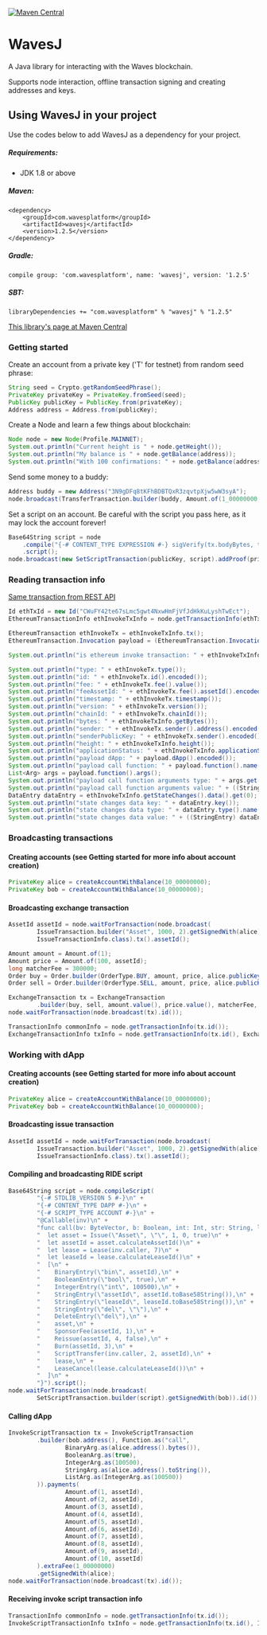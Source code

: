 [![Maven Central](https://img.shields.io/maven-central/v/com.wavesplatform/wavesj.svg?label=Maven%20Central)](https://search.maven.org/artifact/com.wavesplatform/wavesj)

# WavesJ
A Java library for interacting with the Waves blockchain.

Supports node interaction, offline transaction signing and creating addresses and keys.

## Using WavesJ in your project
Use the codes below to add WavesJ as a dependency for your project.

##### Requirements:
- JDK 1.8 or above

##### Maven:
```
<dependency>
    <groupId>com.wavesplatform</groupId>
    <artifactId>wavesj</artifactId>
    <version>1.2.5</version>
</dependency>
```

##### Gradle:
```
compile group: 'com.wavesplatform', name: 'wavesj', version: '1.2.5'
```

##### SBT:
```
libraryDependencies += "com.wavesplatform" % "wavesj" % "1.2.5"
```

[This library's page at Maven Central](https://mvnrepository.com/artifact/com.wavesplatform/wavesj)

### Getting started
Create an account from a private key ('T' for testnet) from random seed phrase:
```java
String seed = Crypto.getRandomSeedPhrase();
PrivateKey privateKey = PrivateKey.fromSeed(seed);
PublicKey publicKey = PublicKey.from(privateKey);
Address address = Address.from(publicKey);
```

Create a Node and learn a few things about blockchain:
```java
Node node = new Node(Profile.MAINNET);
System.out.println("Current height is " + node.getHeight());
System.out.println("My balance is " + node.getBalance(address));
System.out.println("With 100 confirmations: " + node.getBalance(address, 100));
```

Send some money to a buddy:
```java
Address buddy = new Address("3N9gDFq8tKFhBDBTQxR3zqvtpXjw5wW3syA");
node.broadcast(TransferTransaction.builder(buddy, Amount.of(1_00000000, Asset.WAVES)).getSignedWith(privateKey));
```

Set a script on an account. Be careful with the script you pass here, as it may lock the account forever!
```java
Base64String script = node
    .compile("{-# CONTENT_TYPE EXPRESSION #-} sigVerify(tx.bodyBytes, tx.proofs[0], tx.senderPublicKey)")
    .script();
node.broadcast(new SetScriptTransaction(publicKey, script).addProof(privateKey));
```

### Reading transaction info
[Same transaction from REST API](https://nodes-stagenet.wavesnodes.com/transactions/info/CWuFY42te67sLmc5gwt4NxwHmFjVfJdHkKuLyshTwEct)

```java
Id ethTxId = new Id("CWuFY42te67sLmc5gwt4NxwHmFjVfJdHkKuLyshTwEct");
EthereumTransactionInfo ethInvokeTxInfo = node.getTransactionInfo(ethTxId, EthereumTransactionInfo.class);

EthereumTransaction ethInvokeTx = ethInvokeTxInfo.tx();
EthereumTransaction.Invocation payload = (EthereumTransaction.Invocation) ethInvokeTx.payload();

System.out.println("is ethereum invoke transaction: " + ethInvokeTxInfo.isInvokeTransaction());

System.out.println("type: " + ethInvokeTx.type());
System.out.println("id: " + ethInvokeTx.id().encoded());
System.out.println("fee: " + ethInvokeTx.fee().value());
System.out.println("feeAssetId: " + ethInvokeTx.fee().assetId().encoded());
System.out.println("timestamp: " + ethInvokeTx.timestamp());
System.out.println("version: " + ethInvokeTx.version());
System.out.println("chainId: " + ethInvokeTx.chainId());
System.out.println("bytes: " + ethInvokeTxInfo.getBytes());
System.out.println("sender: " + ethInvokeTx.sender().address().encoded());
System.out.println("senderPublicKey: " + ethInvokeTx.sender().encoded());
System.out.println("height: " + ethInvokeTxInfo.height());
System.out.println("applicationStatus: " + ethInvokeTxInfo.applicationStatus());
System.out.println("payload dApp: " + payload.dApp().encoded());
System.out.println("payload call function: " + payload.function().name());
List<Arg> args = payload.function().args();
System.out.println("payload call function arguments type: " + args.get(0).type());
System.out.println("payload call function arguments value: " + ((StringArg) args.get(0)).value());
DataEntry dataEntry = ethInvokeTxInfo.getStateChanges().data().get(0);
System.out.println("state changes data key: " + dataEntry.key());
System.out.println("state changes data type: " + dataEntry.type().name());
System.out.println("state changes data value: " + ((StringEntry) dataEntry).value());
```

### Broadcasting transactions
#### Creating accounts (see Getting started for more info about account creation)
```java
PrivateKey alice = createAccountWithBalance(10_00000000);
PrivateKey bob = createAccountWithBalance(10_00000000);
```
#### Broadcasting exchange transaction
```java
AssetId assetId = node.waitForTransaction(node.broadcast(
        IssueTransaction.builder("Asset", 1000, 2).getSignedWith(alice)).id(),
        IssueTransactionInfo.class).tx().assetId();

Amount amount = Amount.of(1);
Amount price = Amount.of(100, assetId);
long matcherFee = 300000;
Order buy = Order.builder(OrderType.BUY, amount, price, alice.publicKey()).getSignedWith(alice);
Order sell = Order.builder(OrderType.SELL, amount, price, alice.publicKey()).getSignedWith(bob);

ExchangeTransaction tx = ExchangeTransaction
        .builder(buy, sell, amount.value(), price.value(), matcherFee, matcherFee).getSignedWith(alice);
node.waitForTransaction(node.broadcast(tx).id());

TransactionInfo commonInfo = node.getTransactionInfo(tx.id());
ExchangeTransactionInfo txInfo = node.getTransactionInfo(tx.id(), ExchangeTransactionInfo.class);
```

### Working with dApp
#### Creating accounts (see Getting started for more info about account creation)
```java
PrivateKey alice = createAccountWithBalance(10_00000000);
PrivateKey bob = createAccountWithBalance(10_00000000);
```
#### Broadcasting issue transaction
```java
AssetId assetId = node.waitForTransaction(node.broadcast(
        IssueTransaction.builder("Asset", 1000, 2).getSignedWith(alice)).id(),
        IssueTransactionInfo.class).tx().assetId();
```

#### Compiling and broadcasting RIDE script
```java
Base64String script = node.compileScript(
        "{-# STDLIB_VERSION 5 #-}\n" +
        "{-# CONTENT_TYPE DAPP #-}\n" +
        "{-# SCRIPT_TYPE ACCOUNT #-}\n" +
        "@Callable(inv)\n" +
        "func call(bv: ByteVector, b: Boolean, int: Int, str: String, list: List[Int]) = {\n" +
        "  let asset = Issue(\"Asset\", \"\", 1, 0, true)\n" +
        "  let assetId = asset.calculateAssetId()\n" +
        "  let lease = Lease(inv.caller, 7)\n" +
        "  let leaseId = lease.calculateLeaseId()\n" +
        "  [\n" +
        "    BinaryEntry(\"bin\", assetId),\n" +
        "    BooleanEntry(\"bool\", true),\n" +
        "    IntegerEntry(\"int\", 100500),\n" +
        "    StringEntry(\"assetId\", assetId.toBase58String()),\n" +
        "    StringEntry(\"leaseId\", leaseId.toBase58String()),\n" +
        "    StringEntry(\"del\", \"\"),\n" +
        "    DeleteEntry(\"del\"),\n" +
        "    asset,\n" +
        "    SponsorFee(assetId, 1),\n" +
        "    Reissue(assetId, 4, false),\n" +
        "    Burn(assetId, 3),\n" +
        "    ScriptTransfer(inv.caller, 2, assetId),\n" +
        "    lease,\n" +
        "    LeaseCancel(lease.calculateLeaseId())\n" +
        "  ]\n" +
        "}").script();
node.waitForTransaction(node.broadcast(
        SetScriptTransaction.builder(script).getSignedWith(bob)).id());
```

#### Calling dApp
```java
InvokeScriptTransaction tx = InvokeScriptTransaction
        .builder(bob.address(), Function.as("call",
                BinaryArg.as(alice.address().bytes()),
                BooleanArg.as(true),
                IntegerArg.as(100500),
                StringArg.as(alice.address().toString()),
                ListArg.as(IntegerArg.as(100500))
        )).payments(
                Amount.of(1, assetId),
                Amount.of(2, assetId),
                Amount.of(3, assetId),
                Amount.of(4, assetId),
                Amount.of(5, assetId),
                Amount.of(6, assetId),
                Amount.of(7, assetId),
                Amount.of(8, assetId),
                Amount.of(9, assetId),
                Amount.of(10, assetId)
        ).extraFee(1_00000000)
        .getSignedWith(alice);
node.waitForTransaction(node.broadcast(tx).id());
```

#### Receiving invoke script transaction info
```java
TransactionInfo commonInfo = node.getTransactionInfo(tx.id());
InvokeScriptTransactionInfo txInfo = node.getTransactionInfo(tx.id(), InvokeScriptTransactionInfo.class);
```
